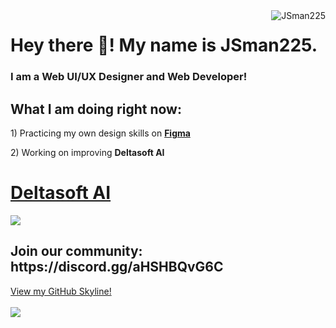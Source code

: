 <img src="https://komarev.com/ghpvc/?username=JSman225&label=Profile%20Views&color=0e75b6&style=flat" align='right' alt="JSman225" />
<h1>Hey there 👋! My name is JSman225.</h1>
<h3>I am a Web UI/UX Designer and Web Developer!</h3>

<h2>What I am doing right now:</h2>
<p>  1) Practicing my own design skills on <b><a href="https://figma.com">Figma</a></b></p>
<p>  2) Working on improving <b>Deltasoft AI</b></p>

<h1><b><a href="https://deltasoft-ai.netlify.app">Deltasoft AI</a></b></h1>
<img src="https://i.ibb.co/hdMncK3/Group-1-2.png">
<h2>Join our community: https://discord.gg/aHSHBQvG6C</h2>
<a href="https://skyline.github.com/JSman225/2022">View my GitHub Skyline!</a>
<br>
<br>

<img src="https://github-readme-stats.vercel.app/api/top-langs/?username=JSman225&theme=dark"/>
